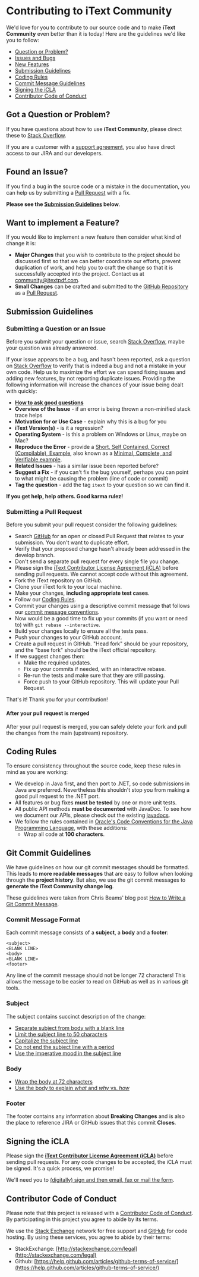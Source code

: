# Contributing to iText Community

We'd love for you to contribute to our source code and to make **iText Community** even better than it is
today! Here are the guidelines we'd like you to follow:

 - [Question or Problem?](#question)
 - [Issues and Bugs](#issue)
 - [New Features](#feature)
 - [Submission Guidelines](#submit)
 - [Coding Rules](#rules)
 - [Commit Message Guidelines](#commit)
 - [Signing the iCLA](#cla)
 - [Contributor Code of Conduct](#coc)


## <a name="question">Got a Question or Problem?</a>

If you have questions about how to use **iText Community**, please direct these to [Stack Overflow][stackoverflow].

If you are a customer with a [support agreement][support], you also have direct access to our JIRA and our developers.


## <a name="issue">Found an Issue?</a>
If you find a bug in the source code or a mistake in the documentation, you can help us by
submitting a [Pull Request][pull] with a fix.

**Please see the [Submission Guidelines](#submit) below**.


## <a name="feature">Want to implement a Feature?</a>
If you would like to implement a new feature then consider what kind of change it is:

* **Major Changes** that you wish to contribute to the project should be discussed first so that we can better
coordinate our efforts, prevent duplication of work, and help you to craft the change so that it is successfully
accepted into the project. Contact us at [community@itextpdf.com](mailto:community@itextpdf.com).
* **Small Changes** can be crafted and submitted to the [GitHub Repository][github] as a [Pull Request][pull].


## <a name="submit">Submission Guidelines</a>

### Submitting a Question or an Issue
Before you submit your question or issue, search [Stack Overflow][stackoverflow], maybe your question was already answered.

If your issue appears to be a bug, and hasn't been reported, ask a question on [Stack Overflow][stackoverflow] to verify that is indeed a bug and not a mistake in your own code.
Help us to maximize the effort we can spend fixing issues and adding new
features, by not reporting duplicate issues. Providing the following information will increase the
chances of your issue being dealt with quickly:

* **[How to ask good questions][good-questions]**
* **Overview of the Issue** - if an error is being thrown a non-minified stack trace helps
* **Motivation for or Use Case** - explain why this is a bug for you
* **iText Version(s)** - is it a regression?
* **Operating System** - is this a problem on Windows or Linux, maybe on Mac?
* **Reproduce the Error** - provide a [Short, Self Contained, Correct (Compilable), Example][sscce], also known as a [Minimal, Complete, and Verifiable example][mcve].
* **Related Issues** - has a similar issue been reported before?
* **Suggest a Fix** - if you can't fix the bug yourself, perhaps you can point to what might be
  causing the problem (line of code or commit)
* **Tag the question** - add the tag `itext` to your question so we can find it.

**If you get help, help others. Good karma rulez!**


### Submitting a Pull Request
Before you submit your pull request consider the following guidelines:

* Search [GitHub][pull] for an open or closed Pull Request
  that relates to your submission. You don't want to duplicate effort.
* Verify that your proposed change hasn't already been addressed in the develop branch.
* Don't send a separate pull request for every single file you change.  
* Please sign the [iText Contributor License Agreement (iCLA)](#cla) before sending pull
  requests. We cannot accept code without this agreement.
* Fork the iText repository on GitHub.
* Clone your iText fork to your local machine.
* Make your changes, **including appropriate test cases**.
* Follow our [Coding Rules](#rules).
* Commit your changes using a descriptive commit message that follows our
  [commit message conventions](#commit-message-format).
* Now would be a good time to fix up your commits (if you want or need to) with `git rebase --interactive`.
* Build your changes locally to ensure all the tests pass.
* Push your changes to your GitHub account.
* Create a pull request in GitHub.
"Head fork" should be your repository, and the "base fork" should be the iText official repository.
* If we suggest changes then:
  * Make the required updates.
  * Fix up your commits if needed, with an interactive rebase.
  * Re-run the tests and make sure that they are still passing.
  * Force push to your GitHub repository. This will update your Pull Request.

That's it! Thank you for your contribution!

#### After your pull request is merged

After your pull request is merged, you can safely delete your fork and pull the changes
from the main (upstream) repository.


## <a name="rules">Coding Rules</a>
To ensure consistency throughout the source code, keep these rules in mind as you are working:

* We develop in Java first, and then port to .NET, so code submissions in Java are preferred.
  Nevertheless this shouldn't stop you from making a good pull request to the .NET port.
* All features or bug fixes **must be tested** by one or more unit tests.
* All public API methods **must be documented** with JavaDoc. To see how we document our APIs, please check
  out the existing [javadocs][javadocs].
* We follow the rules contained in
  [Oracle's Code Conventions for the Java Programming Language][java-style-guide], with these additions:
    * Wrap all code at **100 characters**.


## <a name="commit">Git Commit Guidelines</a>

We have guidelines on how our git commit messages should be formatted. This leads to **more
readable messages** that are easy to follow when looking through the **project history**. But also,
we use the git commit messages to **generate the iText Community change log**.

These guidelines were taken from Chris Beams' blog post [How to Write a Git Commit Message][git-commit].

### Commit Message Format
Each commit message consists of a **subject**, a **body** and a **footer**:

```
<subject>
<BLANK LINE>
<body>
<BLANK LINE>
<footer>
```

Any line of the commit message should not be longer 72 characters! This allows the message to be easier
to read on GitHub as well as in various git tools.

### Subject
The subject contains succinct description of the change:

* [Separate subject from body with a blank line][git-commit-separate]
* [Limit the subject line to 50 characters][git-commit-limit-50]
* [Capitalize the subject line][git-commit-capitalize]
* [Do not end the subject line with a period][git-commit-end]
* [Use the imperative mood in the subject line][git-commit-imperative]

### Body
* [Wrap the body at 72 characters][git-commit-wrap-72]
* [Use the body to explain _what_ and _why_ vs. _how_][git-commit-why-not-how]

### Footer
The footer contains any information about **Breaking Changes** and is also the place to
reference JIRA or GitHub issues that this commit **Closes**.


## <a name="cla">Signing the iCLA</a>

Please sign the [**iText Contributor License Agreement (iCLA)**][cla] before sending pull requests. For any code changes to be accepted, the iCLA must be signed. It's a quick process, we promise!

We'll need you to [(digitally) sign and then email, fax or mail the form][cla].


## <a name="coc">Contributor Code of Conduct</a>
Please note that this project is released with a [Contributor Code of Conduct][coc]. By participating in this project you agree to abide by its terms.

We use the [Stack Exchange][stackoverflow] network for free support and [GitHub][github] for code hosting. By using these services, you agree to abide by their terms:

* StackExchange: [http://stackexchange.com/legal](http://stackexchange.com/legal)
* Github: [https://help.github.com/articles/github-terms-of-service/](https://help.github.com/articles/github-terms-of-service/)

[cla]: https://itextpdf.com/en/how-buy/legal/itext-contributor-license-agreement
[coc]: CODE_OF_CONDUCT.md
[github]: https://github.com/itext/i7j-pdfocr
[java-style-guide]: https://www.oracle.com/technetwork/java/codeconvtoc-136057.html
[javadocs]: https://itextpdf.com/api
[pull]: https://github.com/itext/i7j-pdfocr/pulls
[sscce]: http://sscce.org/
[stackoverflow]: https://stackoverflow.com/questions/tagged/itext
[good-questions]: https://stackoverflow.com/help/how-to-ask
[mcve]: https://stackoverflow.com/help/mcve
[support]: https://itextpdf.com/support
[git-commit]: https://chris.beams.io/posts/git-commit/
[git-commit-separate]: https://chris.beams.io/posts/git-commit/#separate
[git-commit-limit-50]: https://chris.beams.io/posts/git-commit/#limit-50
[git-commit-capitalize]: https://chris.beams.io/posts/git-commit/#capitalize
[git-commit-end]: https://chris.beams.io/posts/git-commit/#end
[git-commit-imperative]: https://chris.beams.io/posts/git-commit/#imperative
[git-commit-wrap-72]: https://chris.beams.io/posts/git-commit/#wrap-72
[git-commit-why-not-how]: https://chris.beams.io/posts/git-commit/#why-not-how